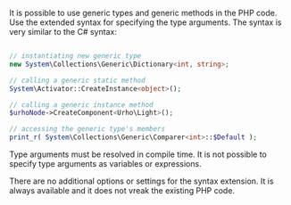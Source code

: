It is possible to use generic types and generic methods in the PHP code. Use the extended syntax for specifying the type arguments. The syntax is very similar to the C# syntax:

```php

// instantiating new generic type
new System\Collections\Generic\Dictionary<int, string>;

// calling a generic static method
System\Activator::CreateInstance<object>();

// calling a generic instance method
$urhoNode->CreateComponent<Urho\Light>();

// accessing the generic type's members
print_r( System\Collections\Generic\Comparer<int>::$Default );

```

Type arguments must be resolved in compile time. It is not possible to specify type arguments as variables or expressions.

There are no additional options or settings for the syntax extension. It is always available and it does not vreak the existing PHP code.
